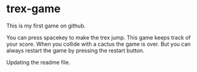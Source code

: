 # trex-game
This is my first game on github.

You can press spacekey to make the trex jump. This game keeps track of your score. When you collide with a cactus the game is over. But you can always restart the game by pressing the restart button.

Updating the readme file.
